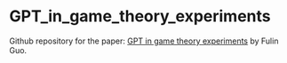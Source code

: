 # GPT_in_game_theory_experiments

Github repository for the paper: [GPT in game theory experiments](https://arxiv.org/abs/2305.05516) by Fulin Guo.
